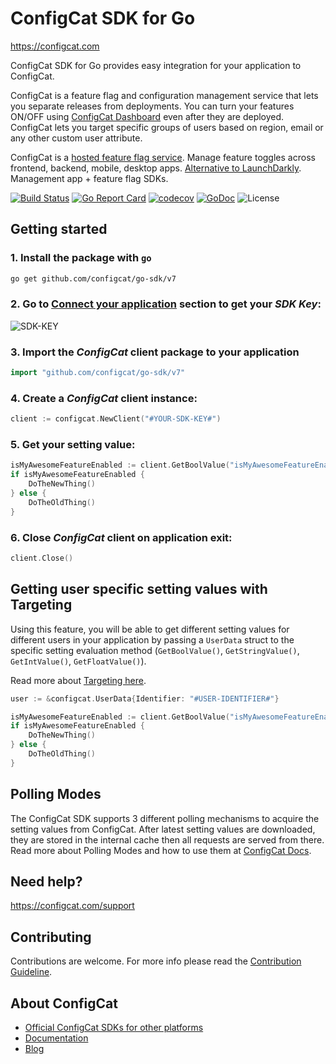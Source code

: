 # ConfigCat SDK for Go
https://configcat.com

ConfigCat SDK for Go provides easy integration for your application to ConfigCat.

ConfigCat is a feature flag and configuration management service that lets you separate releases from deployments. You can turn your features ON/OFF using <a href="https://app.configcat.com" target="_blank">ConfigCat Dashboard</a> even after they are deployed. ConfigCat lets you target specific groups of users based on region, email or any other custom user attribute.

ConfigCat is a <a target="_blank" href="https://configcat.com">hosted feature flag service</a>. Manage feature toggles across frontend, backend, mobile, desktop apps. <a target="_blank" href="https://configcat.com">Alternative to LaunchDarkly</a>. Management app + feature flag SDKs.

[![Build Status](https://github.com/configcat/go-sdk/actions/workflows/go-ci.yml/badge.svg?branch=master)](https://github.com/configcat/go-sdk/actions/workflows/go-ci.yml)
[![Go Report Card](https://goreportcard.com/badge/github.com/configcat/go-sdk)](https://goreportcard.com/report/github.com/configcat/go-sdk)
[![codecov](https://codecov.io/gh/configcat/go-sdk/branch/master/graph/badge.svg)](https://codecov.io/gh/configcat/go-sdk)
[![GoDoc](https://godoc.org/github.com/configcat/go-sdk?status.svg)](https://pkg.go.dev/github.com/configcat/go-sdk/v7)
![License](https://img.shields.io/github/license/configcat/go-sdk.svg)

## Getting started

### 1. Install the package with `go`
```bash
go get github.com/configcat/go-sdk/v7
```

### 2. Go to <a href="https://app.configcat.com/sdkkey" target="_blank">Connect your application</a> section to get your *SDK Key*:
![SDK-KEY](https://raw.githubusercontent.com/ConfigCat/go-sdk/master/media/readme02-2.png  "SDK-KEY")


### 3. Import the *ConfigCat* client package to your application
```go
import "github.com/configcat/go-sdk/v7"
```

### 4. Create a *ConfigCat* client instance:
```go
client := configcat.NewClient("#YOUR-SDK-KEY#")
```

### 5. Get your setting value:
```go
isMyAwesomeFeatureEnabled := client.GetBoolValue("isMyAwesomeFeatureEnabled", false, nil)
if isMyAwesomeFeatureEnabled {
    DoTheNewThing()
} else {
    DoTheOldThing()
}
```

### 6. Close *ConfigCat* client on application exit:
```go
client.Close()
```


## Getting user specific setting values with Targeting

Using this feature, you will be able to get different setting values for different users in your application by passing a `UserData` struct to the specific setting evaluation method (`GetBoolValue()`, `GetStringValue()`, `GetIntValue()`, `GetFloatValue()`).

Read more about [Targeting here](https://configcat.com/docs/advanced/targeting/).
```go
user := &configcat.UserData{Identifier: "#USER-IDENTIFIER#"}

isMyAwesomeFeatureEnabled := client.GetBoolValue("isMyAwesomeFeatureEnabled", false, user)
if isMyAwesomeFeatureEnabled {
    DoTheNewThing()
} else {
    DoTheOldThing()
}
```

## Polling Modes
The ConfigCat SDK supports 3 different polling mechanisms to acquire the setting values from ConfigCat. After latest setting values are downloaded, they are stored in the internal cache then all requests are served from there. Read more about Polling Modes and how to use them at [ConfigCat Docs](https://configcat.com/docs/sdk-reference/go/).

## Need help?
https://configcat.com/support

## Contributing
Contributions are welcome. For more info please read the [Contribution Guideline](CONTRIBUTING.md).

## About ConfigCat
- [Official ConfigCat SDKs for other platforms](https://github.com/configcat)
- [Documentation](https://configcat.com/docs)
- [Blog](https://configcat.com/blog)
